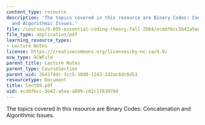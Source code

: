 ```yaml
---
content_type: resource
description: 'The topics covered in this resource are Binary Codes: Concatenation
  and Algorithmic Issues.'
file: /courses/6-895-essential-coding-theory-fall-2004/ecddf6cc5b42a5eea899c02c1763070d_lect09.pdf
file_type: application/pdf
learning_resource_types:
- Lecture Notes
license: https://creativecommons.org/licenses/by-nc-sa/4.0/
ocw_type: OCWFile
parent_title: Lecture Notes
parent_type: CourseSection
parent_uid: 26d174dc-3cc5-30d8-1243-142ac6dc6d53
resourcetype: Document
title: lect09.pdf
uid: ecddf6cc-5b42-a5ee-a899-c02c1763070d
---
```

The topics covered in this resource are Binary Codes: Concatenation and Algorithmic Issues.